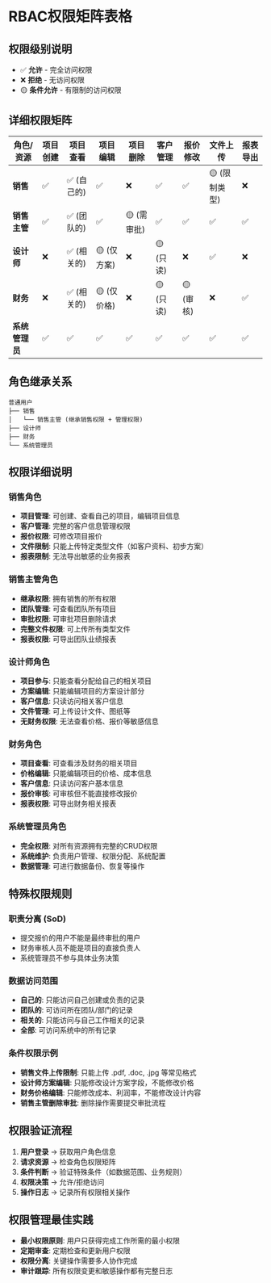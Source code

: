 # RBAC权限矩阵表格

## 权限级别说明
- ✅ **允许** - 完全访问权限
- ❌ **拒绝** - 无访问权限  
- 🟡 **条件允许** - 有限制的访问权限

## 详细权限矩阵

| 角色/资源 | 项目创建 | 项目查看 | 项目编辑 | 项目删除 | 客户管理 | 报价修改 | 文件上传 | 报表导出 |
|-----------|----------|----------|----------|----------|----------|----------|----------|----------|
| **销售** | ✅ | ✅ (自己的) | ✅ | ❌ | ✅ | ✅ | 🟡 (限制类型) | ❌ |
| **销售主管** | ✅ | ✅ (团队的) | ✅ | 🟡 (需审批) | ✅ | ✅ | ✅ | ✅ |
| **设计师** | ❌ | ✅ (相关的) | 🟡 (仅方案) | ❌ | 🟡 (只读) | ❌ | ✅ | ❌ |
| **财务** | ❌ | ✅ (相关的) | 🟡 (仅价格) | ❌ | 🟡 (只读) | 🟡 (审核) | ❌ | ✅ |
| **系统管理员** | ✅ | ✅ | ✅ | ✅ | ✅ | ✅ | ✅ | ✅ |

## 角色继承关系

```
普通用户
├── 销售
│   └── 销售主管 (继承销售权限 + 管理权限)
├── 设计师
├── 财务
└── 系统管理员
```

## 权限详细说明

### 销售角色
- **项目管理**: 可创建、查看自己的项目，编辑项目信息
- **客户管理**: 完整的客户信息管理权限
- **报价权限**: 可修改项目报价
- **文件限制**: 只能上传特定类型文件（如客户资料、初步方案）
- **报表限制**: 无法导出敏感的业务报表

### 销售主管角色
- **继承权限**: 拥有销售的所有权限
- **团队管理**: 可查看团队所有项目
- **审批权限**: 可审批项目删除请求
- **完整文件权限**: 可上传所有类型文件
- **报表权限**: 可导出团队业绩报表

### 设计师角色
- **项目参与**: 只能查看分配给自己的相关项目
- **方案编辑**: 只能编辑项目的方案设计部分
- **客户信息**: 只读访问相关客户信息
- **文件管理**: 可上传设计文件、图纸等
- **无财务权限**: 无法查看价格、报价等敏感信息

### 财务角色
- **项目查看**: 可查看涉及财务的相关项目
- **价格编辑**: 只能编辑项目的价格、成本信息
- **客户信息**: 只读访问客户基本信息
- **报价审核**: 可审核但不能直接修改报价
- **报表权限**: 可导出财务相关报表

### 系统管理员角色
- **完全权限**: 对所有资源拥有完整的CRUD权限
- **系统维护**: 负责用户管理、权限分配、系统配置
- **数据管理**: 可进行数据备份、恢复等操作

## 特殊权限规则

### 职责分离 (SoD)
- 提交报价的用户不能是最终审批的用户
- 财务审核人员不能是项目的直接负责人
- 系统管理员不参与具体业务决策

### 数据访问范围
- **自己的**: 只能访问自己创建或负责的记录
- **团队的**: 可访问所在团队/部门的记录
- **相关的**: 只能访问与自己工作相关的记录
- **全部**: 可访问系统中的所有记录

### 条件权限示例
- **销售文件上传限制**: 只能上传 .pdf, .doc, .jpg 等常见格式
- **设计师方案编辑**: 只能修改设计方案字段，不能修改价格
- **财务价格编辑**: 只能修改成本、利润率，不能修改设计内容
- **销售主管删除审批**: 删除操作需要提交审批流程

## 权限验证流程

1. **用户登录** → 获取用户角色信息
2. **请求资源** → 检查角色权限矩阵
3. **条件判断** → 验证特殊条件（如数据范围、业务规则）
4. **权限决策** → 允许/拒绝访问
5. **操作日志** → 记录所有权限相关操作

## 权限管理最佳实践

- **最小权限原则**: 用户只获得完成工作所需的最小权限
- **定期审查**: 定期检查和更新用户权限
- **权限分离**: 关键操作需要多人协作完成
- **审计跟踪**: 所有权限变更和敏感操作都有完整日志
